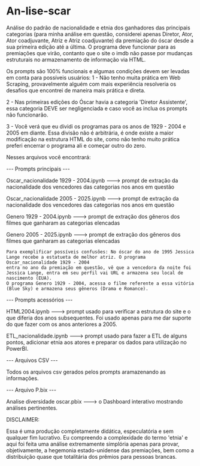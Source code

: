 # An-lise-scar
Análise do padrão de nacionalidade e etnia dos ganhadores das principais categorias (para minha análise em questão, considerei apenas Diretor, Ator, Ator coadjuvante, Atriz e Atriz coadjuvante) da premiação do óscar desde a sua primeira edição até a última. O programa deve funcionar para as premiações que virão, contanto que o site o imdb não passe por mudanças estruturais no armazenamento de informação via HTML.

Os prompts são 100% funcionais e algumas condições devem ser levadas em conta para possíveis usuários:
1 - Não tenho muita prática em Web Scraping, provavelmente alguém com mais experiência resolveria os desafios que encontrei de maneira mais prática e direta.

2 - Nas primeiras edições do Óscar havia a categoria 'Diretor Assistente', essa categoria DEVE ser negligenciada e caso você as inclua os prompts não funcionarão.

3 - Você verá que eu dividi os programas para os anos de 1929 - 2004 e 2005 em diante. Essa divisão não é arbitrária, é onde existe a maior modificação na 
estrutura HTML do site, como não tenho muito prática preferi encerrar o programa ali e começar outro do zero.


Nesses arquivos você encontrará:


--- Prompts principais ---


Oscar_nacionalidade 1929 - 2004.ipynb ---> prompt de extração da nacionalidade dos vencedores das categorias nos anos em questão

Oscar_nacionalidade 2005 - 2025.ipynb ---> prompt de extração da nacionalidade dos vencedores das categorias nos anos em questão

Genero 1929 - 2004.ipynb ---> prompt de extração dos gêneros dos filmes que ganharam as categorias elencadas

Genero 2005 - 2025.ipynb ---> prompt de extração dos gêneros dos filmes que ganharam as categorias elencadas 

    Para exemplificar possíveis confusões: No óscar do ano de 1995 Jessica Lange recebe a estatueta de melhor atriz. O programa Oscar_nacionalidade 1929 - 2004
    entra no ano da premiação em questão, vê que a vencedora da noite foi Jessica Lange, entra em seu perfil vai URL e armazena seu local de nascimento (EUA). 
    O programa Genero 1929 - 2004, acessa o filme referente a essa vitória (Blue Sky) e armazena seus gêneros (Drama e Romance).

    
--- Prompts acessórios ---


HTML2004.ipynb ---> prompt usado para verificar a estrutura do site e o que diferia dos anos subsequentes. Foi usado apenas para me dar suporte do que fazer com os anos anteriores a 2005.

ETL_nacionalidade.ipynb ---> prompt usado para fazer a ETL de alguns pontos, adicionar etnia aos atores e preparar os dados para utilização no PowerBI.


--- Arquivos CSV ---


Todos os arquivos csv gerados pelos prompts aramazenando as informações.


--- Arquivo P.bix ---


Analise diversidade oscar.pbix ---> o Dashboard interativo mostrando análises pertinentes.


DISCLAIMER: 

Essa é uma produção completamente didática, especulatória e sem qualquer fim lucrativo. Eu compreendo a complexidade do termo 'etnia' e aqui foi feita uma análise extremamente simplória apenas para provar, objetivamente, a hegemonia estado-unidense das premiações, bem como a distribuição quase que totalitária dos prêmios para pessoas brancas.
